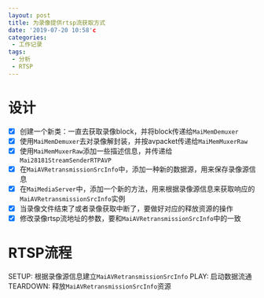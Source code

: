 ```yaml
---
layout: post
title: 为录像提供rtsp流获取方式
date: '2019-07-20 10:58'c
categories: 
 - 工作记录
tags:
 - 分析
 - RTSP
---
```


# 设计

* [x] 创建一个新类：一直去获取录像block，并将block传递给`MaiMemDemuxer`
* [x] 使用`MaiMemDemuxer`去对录像解封装，并按avpacket传递给`MaiMemMuxerRaw`
* [x] 使用`MaiMemMuxerRaw`添加一些描述信息，并传递给`Mai28181StreamSenderRTPAVP`
* [x] 在`MaiAVRetransmissionSrcInfo`中，添加一种新的数据源，用来保存录像源信息
* [x] 在`MaiMediaServer`中，添加一个新的方法，用来根据录像源信息来获取响应的`MaiAVRetransmissionSrcInfo`实例
* [x] 当录像文件结束了或者录像获取中断了，要做好对应的释放资源的操作
* [x] 修改录像rtsp流地址的参数，要和`MaiAVRetransmissionSrcInfo`中的一致

# RTSP流程

SETUP: 根据录像源信息建立`MaiAVRetransmissionSrcInfo`
PLAY: 启动数据流通
TEARDOWN: 释放`MaiAVRetransmissionSrcInfo`资源